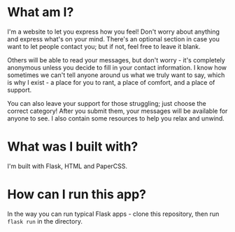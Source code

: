 
# What am I? #
I'm a website to let you express how you feel! Don't worry about anything and express what's on your mind. There's an optional section in case you want to let people contact you; but if not, feel free to leave it blank.

Others will be able to read your messages, but don't worry - it's completely anonymous unless you decide to fill in your contact information. I know how sometimes we can't tell anyone around us what we truly want to say, which is why I exist - a place for you to rant, a place of comfort, and a place of support.

You can also leave your support for those struggling; just choose the correct category! After you submit them, your messages will be available for anyone to see. I also contain some resources to help you relax and unwind.

# What was I built with? #
I'm built with Flask, HTML and PaperCSS.

# How can I run this app? #
In the way you can run typical Flask apps - clone this repository, then run
`flask run` in the directory.